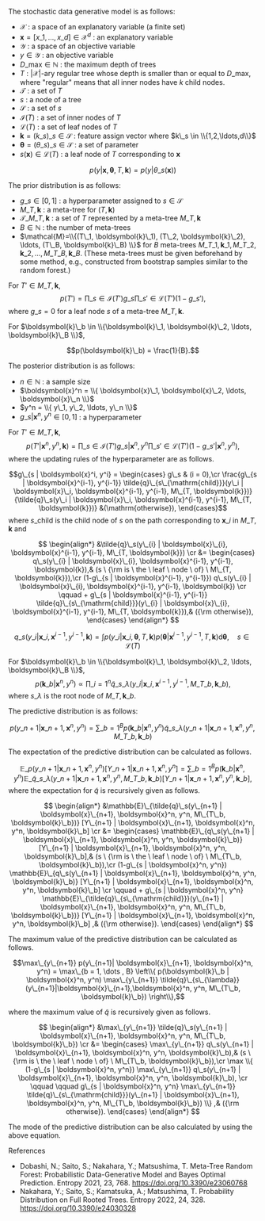 <!--
Document Author
Shota Saito <shota.s@gunma-u.ac.jp>
Yuta Nakahara <yuta.nakahara@aoni.waseda.jp>
-->

The stochastic data generative model is as follows:

* $\mathcal{X}$ : a space of an explanatory variable (a finite set)
* $\boldsymbol{x}=[x\_1, \ldots, x\_d] \in \mathcal{X}^d$ : an explanatory variable
* $\mathcal{Y}$ : a space of an objective variable
* $y \in \mathcal{Y}$ : an objective variable
* $D\_\mathrm{max} \in \mathbb{N}$ : the maximum depth of trees
* $T$ : $|\mathcal{X}|$-ary regular tree whose depth is smaller than or equal to $D\_\mathrm{max}$, where "regular" means that all inner nodes have $k$ child nodes.
* $\mathcal{T}$ : a set of $T$
* $s$ : a node of a tree
* $\mathcal{S}$ : a set of $s$
* $\mathcal{I}(T)$ : a set of inner nodes of $T$
* $\mathcal{L}(T)$ : a set of leaf nodes of $T$
* $\boldsymbol{k}=(k\_s)\_{s \in \mathcal{S}}$ : feature assign vector where $k\_s \in \\{1,2,\ldots,d\\}$
* $\boldsymbol{\theta}=(\theta\_s)\_{s \in \mathcal{S}}$ : a set of parameter
* $s(\boldsymbol{x}) \in \mathcal{L}(T)$ : a leaf node of $T$ corresponding to $\boldsymbol{x}$

$$p(y | \boldsymbol{x}, \boldsymbol{\theta}, T, \boldsymbol{k})=p(y | \theta\_{s(\boldsymbol{x})})$$

The prior distribution is as follows:

* $g\_s \in [0,1]$ : a hyperparameter assigned to $s \in \mathcal{S}$
* $M\_{T, \boldsymbol{k}}$ : a meta-tree for $(T, \boldsymbol{k})$
* $\mathcal{T}\_{M\_{T, \boldsymbol{k}}}$ : a set of $T$ represented by a meta-tree $M\_{T, \boldsymbol{k}}$
* $B \in \mathbb{N}$ : the number of meta-trees
* $\mathcal{M}=\\{(T\_1, \boldsymbol{k}\_1), (T\_2, \boldsymbol{k}\_2), \ldots, (T\_B, \boldsymbol{k}\_B) \\}$ for $B$ meta-trees $M\_{T\_1, \boldsymbol{k}\_1}, M\_{T\_2, \boldsymbol{k}\_2}, \dots, M\_{T\_B, \boldsymbol{k}\_B}$. (These meta-trees must be given beforehand by some method, e.g., constructed from bootstrap samples similar to the random forest.)

For $T' \in M\_{T, \boldsymbol{k}}$,
$$p(T')=\prod\_{s \in \mathcal{I}(T')} g\_s \prod\_{s' \in \mathcal{L}(T')} (1-g\_{s'}),$$
where $g\_s=0$ for a leaf node $s$ of a meta-tree $M\_{T, \boldsymbol{k}}$.

For $\boldsymbol{k}\_b \in \\{\boldsymbol{k}\_1, \boldsymbol{k}\_2, \ldots, \boldsymbol{k}\_B \\}$,

$$p(\boldsymbol{k}\_b) = \frac{1}{B}.$$

The posterior distribution is as follows:

* $n \in \mathbb{N}$ : a sample size
* $\boldsymbol{x}^n = \\{ \boldsymbol{x}\_1, \boldsymbol{x}\_2, \ldots, \boldsymbol{x}\_n \\}$
* $y^n = \\{ y\_1, y\_2, \ldots, y\_n \\}$
* $g\_{s|\boldsymbol{x}^n, y^n} \in [0,1]$ : a hyperparameter

For $T' \in M\_{T, \boldsymbol{k}}$,
$$p(T' | \boldsymbol{x}^n, y^n, \boldsymbol{k})=\prod\_{s \in \mathcal{I}(T')} g\_{s|\boldsymbol{x}^n, y^n} \prod\_{s' \in \mathcal{L}(T')} (1-g\_{s'|\boldsymbol{x}^n, y^n}),$$
where the updating rules of the hyperparameter are as follows.

$$g\_{s | \boldsymbol{x}^i, y^i} =
\begin{cases}
g\_s & (i = 0),\cr
\frac{g\_{s | \boldsymbol{x}^{i-1}, y^{i-1}} \tilde{q}\_{s\_{\mathrm{child}}}(y\_i | \boldsymbol{x}\_i, \boldsymbol{x}^{i-1}, y^{i-1}, M\_{T, \boldsymbol{k}})}{\tilde{q}\_s(y\_i | \boldsymbol{x}\_i, \boldsymbol{x}^{i-1}, y^{i-1}, M\_{T, \boldsymbol{k}})}  &(\mathrm{otherwise}),
\end{cases}$$
where $s\_{\mathrm{child}}$ is the child node of $s$ on the path corresponding to $\boldsymbol{x}\_{i}$ in $M\_{T, \boldsymbol{k}}$ and

$$
\begin{align*}
&\tilde{q}\_s(y\_{i} | \boldsymbol{x}\_{i}, \boldsymbol{x}^{i-1}, y^{i-1}, M\_{T, \boldsymbol{k}}) \cr
&= \begin{cases}
q\_s(y\_{i} | \boldsymbol{x}\_{i}, \boldsymbol{x}^{i-1}, y^{i-1}, \boldsymbol{k}),& (s \ {\rm is \ the \ leaf \ node \ of} \ M\_{T, \boldsymbol{k}}),\cr
(1-g\_{s | \boldsymbol{x}^{i-1}, y^{i-1}}) q\_s(y\_{i} | \boldsymbol{x}\_{i}, \boldsymbol{x}^{i-1}, y^{i-1}, \boldsymbol{k}) \cr
\qquad + g\_{s | \boldsymbol{x}^{i-1}, y^{i-1}} \tilde{q}\_{s\_{\mathrm{child}}}(y\_{i} | \boldsymbol{x}\_{i}, \boldsymbol{x}^{i-1}, y^{i-1}, M\_{T, \boldsymbol{k}}),& ({\rm otherwise}),
\end{cases}
\end{align*}
$$

$$q\_s(y\_{i} | \boldsymbol{x}\_{i}, \boldsymbol{x}^{i-1}, y^{i-1}, \boldsymbol{k})=\int p(y\_i | \boldsymbol{x}\_i, \boldsymbol{\theta}, T, \boldsymbol{k}) p(\boldsymbol{\theta} | \boldsymbol{x}^{i-1}, y^{i-1}, T, \boldsymbol{k}) \mathrm{d} \boldsymbol{\theta}, \quad s \in \mathcal{L}(T)$$

For $\boldsymbol{k}\_b \in \\{\boldsymbol{k}\_1, \boldsymbol{k}\_2, \ldots, \boldsymbol{k}\_B \\}$,
$$p(\boldsymbol{k}\_b | \boldsymbol{x}^n, y^n)\propto \prod\_{i=1}^n \tilde{q}\_{s\_{\lambda}}(y\_{i}|\boldsymbol{x}\_{i},\boldsymbol{x}^{i-1}, y^{i-1}, M\_{T\_b, \boldsymbol{k}\_b}),$$
where $s\_{\lambda}$ is the root node of $M\_{T, \boldsymbol{k}\_b}$.

The predictive distribution is as follows:

$$p(y\_{n+1}| \boldsymbol{x}\_{n+1}, \boldsymbol{x}^n, y^n) = \sum\_{b = 1}^B p(\boldsymbol{k}\_b | \boldsymbol{x}^n, y^n) \tilde{q}\_{s\_{\lambda}}(y\_{n+1}|\boldsymbol{x}\_{n+1},\boldsymbol{x}^n, y^n, M\_{T\_b, \boldsymbol{k}\_b})$$

The expectation of the predictive distribution can be calculated as follows.

$$\mathbb{E}\_{p(y\_{n+1}| \boldsymbol{x}\_{n+1}, \boldsymbol{x}^n, y^n)} [Y\_{n+1}| \boldsymbol{x}\_{n+1}, \boldsymbol{x}^n, y^n] = \sum\_{b = 1}^B p(\boldsymbol{k}\_b | \boldsymbol{x}^n, y^n) \mathbb{E}\_{\tilde{q}\_{s\_{\lambda}}(y\_{n+1}|\boldsymbol{x}\_{n+1},\boldsymbol{x}^n, y^n, M\_{T\_b, \boldsymbol{k}\_b})} [Y\_{n+1}| \boldsymbol{x}\_{n+1}, \boldsymbol{x}^n, y^n, \boldsymbol{k}\_b],$$
where the expectation for $\tilde{q}$ is recursively given as follows.

$$
\begin{align*}
&\mathbb{E}\_{\tilde{q}\_s(y\_{n+1} | \boldsymbol{x}\_{n+1}, \boldsymbol{x}^n, y^n, M\_{T\_b, \boldsymbol{k}\_b})} [Y\_{n+1} | \boldsymbol{x}\_{n+1}, \boldsymbol{x}^n, y^n, \boldsymbol{k}\_b] \cr
&= \begin{cases}
\mathbb{E}\_{q\_s(y\_{n+1} | \boldsymbol{x}\_{n+1}, \boldsymbol{x}^n, y^n, \boldsymbol{k}\_b)} [Y\_{n+1} | \boldsymbol{x}\_{n+1}, \boldsymbol{x}^n, y^n, \boldsymbol{k}\_b],& (s \ {\rm is \ the \ leaf \ node \ of} \ M\_{T\_b, \boldsymbol{k}\_b}),\cr
(1-g\_{s | \boldsymbol{x}^n, y^n}) \mathbb{E}\_{q\_s(y\_{n+1} | \boldsymbol{x}\_{n+1}, \boldsymbol{x}^n, y^n, \boldsymbol{k}\_b)} [Y\_{n+1} | \boldsymbol{x}\_{n+1}, \boldsymbol{x}^n, y^n, \boldsymbol{k}\_b] \cr
\qquad + g\_{s | \boldsymbol{x}^n, y^n} \mathbb{E}\_{\tilde{q}\_{s\_{\mathrm{child}}}(y\_{n+1} | \boldsymbol{x}\_{n+1}, \boldsymbol{x}^n, y^n, M\_{T\_b, \boldsymbol{k}\_b})} [Y\_{n+1} | \boldsymbol{x}\_{n+1}, \boldsymbol{x}^n, y^n, \boldsymbol{k}\_b] ,& ({\rm otherwise}).
\end{cases}
\end{align*}
$$

The maximum value of the predictive distribution can be calculated as follows.

$$\max\_{y\_{n+1}} p(y\_{n+1}| \boldsymbol{x}\_{n+1}, \boldsymbol{x}^n, y^n) = \max\_{b = 1, \dots , B} \left\\{ p(\boldsymbol{k}\_b | \boldsymbol{x}^n, y^n) \max\_{y\_{n+1}} \tilde{q}\_{s\_{\lambda}}(y\_{n+1}|\boldsymbol{x}\_{n+1},\boldsymbol{x}^n, y^n, M\_{T\_b, \boldsymbol{k}\_b}) \right\\},$$

where the maximum value of $\tilde{q}$ is recursively given as follows.

$$
\begin{align*}
&\max\_{y\_{n+1}} \tilde{q}\_s(y\_{n+1} | \boldsymbol{x}\_{n+1}, \boldsymbol{x}^n, y^n, M\_{T\_b, \boldsymbol{k}\_b}) \cr
&= \begin{cases}
\max\_{y\_{n+1}} q\_s(y\_{n+1} | \boldsymbol{x}\_{n+1}, \boldsymbol{x}^n, y^n, \boldsymbol{k}\_b),& (s \ {\rm is \ the \ leaf \ node \ of} \ M\_{T\_b, \boldsymbol{k}\_b}),\cr
\max \\{ (1-g\_{s | \boldsymbol{x}^n, y^n}) \max\_{y\_{n+1}} q\_s(y\_{n+1} | \boldsymbol{x}\_{n+1}, \boldsymbol{x}^n, y^n, \boldsymbol{k}\_b), \cr
\qquad \qquad g\_{s | \boldsymbol{x}^n, y^n} \max\_{y\_{n+1}} \tilde{q}\_{s\_{\mathrm{child}}}(y\_{n+1} | \boldsymbol{x}\_{n+1}, \boldsymbol{x}^n, y^n, M\_{T\_b, \boldsymbol{k}\_b}) \\} ,& ({\rm otherwise}).
\end{cases}
\end{align*}
$$

The mode of the predictive distribution can be also calculated by using the above equation.

References

* Dobashi, N.; Saito, S.; Nakahara, Y.; Matsushima, T. Meta-Tree Random Forest: Probabilistic Data-Generative Model and Bayes Optimal Prediction. Entropy 2021, 23, 768. https://doi.org/10.3390/e23060768
* Nakahara, Y.; Saito, S.; Kamatsuka, A.; Matsushima, T. Probability Distribution on Full Rooted Trees. Entropy 2022, 24, 328. https://doi.org/10.3390/e24030328
